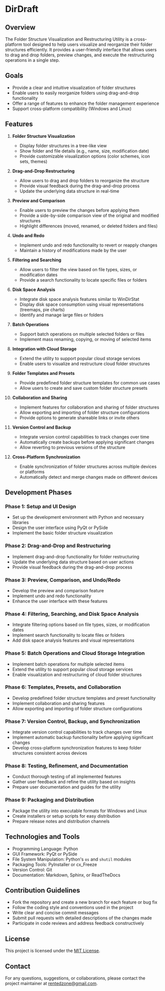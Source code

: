 # DirDraft

## Overview
The Folder Structure Visualization and Restructuring Utility is a cross-platform tool designed to help users visualize and reorganize their folder structures efficiently. It provides a user-friendly interface that allows users to drag and drop folders, preview changes, and execute the restructuring operations in a single step.

## Goals
- Provide a clear and intuitive visualization of folder structures
- Enable users to easily reorganize folders using drag-and-drop functionality
- Offer a range of features to enhance the folder management experience
- Support cross-platform compatibility (Windows and Linux)

## Features
1. **Folder Structure Visualization**
   - Display folder structures in a tree-like view
   - Show folder and file details (e.g., name, size, modification date)
   - Provide customizable visualization options (color schemes, icon sets, themes)

2. **Drag-and-Drop Restructuring**
   - Allow users to drag and drop folders to reorganize the structure
   - Provide visual feedback during the drag-and-drop process
   - Update the underlying data structure in real-time

3. **Preview and Comparison**
   - Enable users to preview the changes before applying them
   - Provide a side-by-side comparison view of the original and modified structures
   - Highlight differences (moved, renamed, or deleted folders and files)

4. **Undo and Redo**
   - Implement undo and redo functionality to revert or reapply changes
   - Maintain a history of modifications made by the user

5. **Filtering and Searching**
   - Allow users to filter the view based on file types, sizes, or modification dates
   - Provide a search functionality to locate specific files or folders

6. **Disk Space Analysis**
   - Integrate disk space analysis features similar to WinDirStat
   - Display disk space consumption using visual representations (treemaps, pie charts)
   - Identify and manage large files or folders

7. **Batch Operations**
   - Support batch operations on multiple selected folders or files
   - Implement mass renaming, copying, or moving of selected items

8. **Integration with Cloud Storage**
   - Extend the utility to support popular cloud storage services
   - Enable users to visualize and restructure cloud folder structures

9. **Folder Templates and Presets**
   - Provide predefined folder structure templates for common use cases
   - Allow users to create and save custom folder structure presets

10. **Collaboration and Sharing**
    - Implement features for collaboration and sharing of folder structures
    - Allow exporting and importing of folder structure configurations
    - Provide options to generate shareable links or invite others

11. **Version Control and Backup**
    - Integrate version control capabilities to track changes over time
    - Automatically create backups before applying significant changes
    - Allow reverting to previous versions of the structure

12. **Cross-Platform Synchronization**
    - Enable synchronization of folder structures across multiple devices or platforms
    - Automatically detect and merge changes made on different devices

## Development Phases

### Phase 1: Setup and UI Design
- Set up the development environment with Python and necessary libraries
- Design the user interface using PyQt or PySide
- Implement the basic folder structure visualization

### Phase 2: Drag-and-Drop and Restructuring
- Implement drag-and-drop functionality for folder restructuring
- Update the underlying data structure based on user actions
- Provide visual feedback during the drag-and-drop process

### Phase 3: Preview, Comparison, and Undo/Redo
- Develop the preview and comparison feature
- Implement undo and redo functionality
- Enhance the user interface with these features

### Phase 4: Filtering, Searching, and Disk Space Analysis
- Integrate filtering options based on file types, sizes, or modification dates
- Implement search functionality to locate files or folders
- Add disk space analysis features and visual representations

### Phase 5: Batch Operations and Cloud Storage Integration
- Implement batch operations for multiple selected items
- Extend the utility to support popular cloud storage services
- Enable visualization and restructuring of cloud folder structures

### Phase 6: Templates, Presets, and Collaboration
- Develop predefined folder structure templates and preset functionality
- Implement collaboration and sharing features
- Allow exporting and importing of folder structure configurations

### Phase 7: Version Control, Backup, and Synchronization
- Integrate version control capabilities to track changes over time
- Implement automatic backup functionality before applying significant changes
- Develop cross-platform synchronization features to keep folder structures consistent across devices

### Phase 8: Testing, Refinement, and Documentation
- Conduct thorough testing of all implemented features
- Gather user feedback and refine the utility based on insights
- Prepare user documentation and guides for the utility

### Phase 9: Packaging and Distribution
- Package the utility into executable formats for Windows and Linux
- Create installers or setup scripts for easy distribution
- Prepare release notes and distribution channels

## Technologies and Tools
- Programming Language: Python
- GUI Framework: PyQt or PySide
- File System Manipulation: Python's `os` and `shutil` modules
- Packaging Tools: PyInstaller or cx_Freeze
- Version Control: Git
- Documentation: Markdown, Sphinx, or ReadTheDocs

## Contribution Guidelines
- Fork the repository and create a new branch for each feature or bug fix
- Follow the coding style and conventions used in the project
- Write clear and concise commit messages
- Submit pull requests with detailed descriptions of the changes made
- Participate in code reviews and address feedback constructively

## License
This project is licensed under the [MIT License](LICENSE).

## Contact
For any questions, suggestions, or collaborations, please contact the project maintainer at [rentedzone@gmail.com](mailto:rentedzone@gmail.com).
